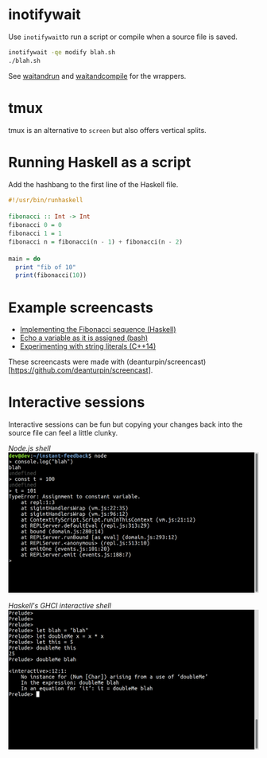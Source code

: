 # inotifywait

Use ```inotifywait```to run a script or compile when a source file is saved.

```bash
inotifywait -qe modify blah.sh
./blah.sh
```

See [waitandrun](bin/waitandrun) and [waitandcompile](bin/waitandcompile) for the wrappers.

# tmux

tmux is an alternative to ```screen``` but also offers vertical splits.

# Running Haskell as a script

Add the hashbang to the first line of the Haskell file.

```haskell
#!/usr/bin/runhaskell

fibonacci :: Int -> Int
fibonacci 0 = 0
fibonacci 1 = 1
fibonacci n = fibonacci(n - 1) + fibonacci(n - 2)

main = do
  print "fib of 10"
  print(fibonacci(10))
```

# Example screencasts

- [Implementing the Fibonacci sequence (Haskell)](examples/fibonacci)
- [Echo a variable as it is assigned (bash)](examples/echo/)
- [Experimenting with string literals (C++14)](examples/cpp/)

These screencasts were made with
(deanturpin/screencast)[https://github.com/deanturpin/screencast].

# Interactive sessions

Interactive sessions can be fun but copying your changes back into the source
file can feel a little clunky.

*Node.js shell*
![node.js](screenshots/node.png)

*Haskell's GHCI interactive shell*
![node.js](screenshots/ghci.png)
